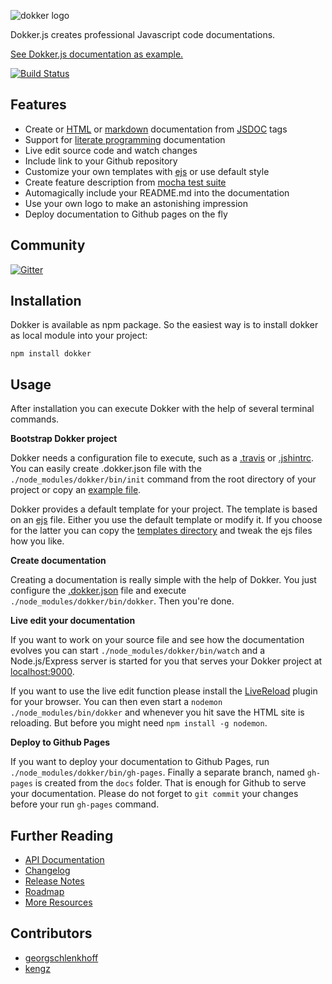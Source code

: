 ![dokker logo](https://raw.githubusercontent.com/oceanhouse21/dokker/master/templates/logo.png)

Dokker.js creates professional Javascript code documentations.

[See Dokker.js documentation as example.](http://dokkerjs.com)

[![Build Status](https://travis-ci.org/oceanhouse21/dokker.svg?branch=master)](https://travis-ci.org/oceanhouse21/dokker)


## Features

 * Create or [HTML](http://dokkerjs.com/) or [markdown](https://github.com/oceanhouse21/dokker/tree/master/docs#dokkerjs-api-documentation) documentation from [JSDOC](http://usejsdoc.org/) tags
 * Support for [literate programming](https://en.wikipedia.org/?title=Literate_programming) documentation
 * Live edit source code and watch changes
 * Include link to your Github repository
 * Customize your own templates with [ejs](http://www.embeddedjs.com/) or use default style
 * Create feature description from [mocha test suite](http://mochajs.org/)
 * Automagically include your README.md into the documentation
 * Use your own logo to make an astonishing impression
 * Deploy documentation to Github pages on the fly

## Community

[![Gitter](https://badges.gitter.im/Join%20Chat.svg)](https://gitter.im/oceanhouse21/dokker?utm_source=badge&utm_medium=badge&utm_campaign=pr-badge)

## Installation

Dokker is available as npm package. So the easiest way is to install dokker as local module into your project:

```
npm install dokker
```

## Usage

After installation you can execute Dokker with the help of several terminal commands.

**Bootstrap Dokker project**

Dokker needs a configuration file to execute, such as a [.travis](https://travis-ci.org/) or [.jshintrc](http://jshint.com/docs/). You can easily create .dokker.json file with the ```./node_modules/dokker/bin/init``` command from the root directory of your project or copy an [example file](https://github.com/oceanhouse21/dokker/blob/master/.dokker.json).

Dokker provides a default template for your project. The template is based on an [ejs](http://www.embeddedjs.com/) file. Either you use the default template or modify it. If you choose for the latter you can copy the [templates directory](https://github.com/oceanhouse21/dokker/tree/master/templates) and tweak the ejs files how you like.

**Create documentation**

Creating a documentation is really simple with the help of Dokker. You just configure the [.dokker.json](https://github.com/oceanhouse21/dokker/blob/master/.dokker.json) file and execute ```./node_modules/dokker/bin/dokker```. Then you're done.

**Live edit your documentation**

If you want to work on your source file and see how the documentation evolves you can start ```./node_modules/dokker/bin/watch``` and a Node.js/Express server is started for you that serves your Dokker project at [localhost:9000](http://localhost:9000).

If you want to use the live edit function please install the [LiveReload](http://livereload.com/) plugin for your browser. You can then even start a ```nodemon ./node_modules/bin/dokker``` and whenever you hit save the HTML site is reloading. But before you might need ```npm install -g nodemon```.

**Deploy to Github Pages**

If you want to deploy your documentation to Github Pages, run ```./node_modules/dokker/bin/gh-pages```. Finally a separate branch, named ```gh-pages``` is created from the ```docs``` folder. That is enough for Github to serve your documentation. Please do not forget to ```git commit``` your changes before your run ```gh-pages``` command.

## Further Reading

  * [API Documentation](http://dokkerjs.com)
  * [Changelog](https://github.com/oceanhouse21/dokker/wiki/Changelog)
  * [Release Notes](https://github.com/oceanhouse21/dokker/releases)
  * [Roadmap](https://github.com/oceanhouse21/dokker/wiki/Roadmap)
  * [More Resources](https://github.com/oceanhouse21/dokker/wiki/Resources)

## Contributors

 * [georgschlenkhoff](https://github.com/georgschlenkhoff)
 * [kengz](https://github.com/kengz)
